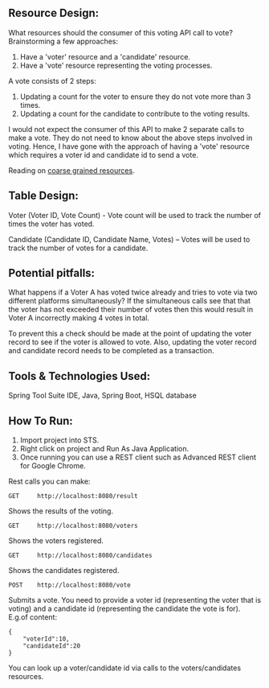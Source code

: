 ## Resource Design:
What resources should the consumer of this voting API call to vote?
Brainstorming a few approaches:
1) Have a 'voter' resource and a 'candidate' resource.
2) Have a 'vote' resource representing the voting processes.

A vote consists of 2 steps:
1) Updating a count for the voter to ensure they do not vote more than 3 times.
2) Updating a count for the candidate to contribute to the voting results.
 
I would not expect the consumer of this API to make 2 separate calls to make a vote. They do not need to know about the above steps involved in voting. Hence, I have gone with the approach of having a 'vote' resource which requires a voter id and candidate id to send a vote.

Reading on [coarse grained resources](https://www.thoughtworks.com/insights/blog/rest-api-design-resource-modeling).

## Table Design:
Voter (Voter ID, Vote Count)	- Vote count will be used to track the number of times the voter has voted.

Candidate (Candidate ID, Candidate Name, Votes) – Votes will be used to track the number of votes for a candidate.

## Potential pitfalls:
What happens if a Voter A has voted twice already and tries to vote via two different platforms simultaneously? If the simultaneous calls see that that the voter has not exceeded their number of votes then this would result in Voter A incorrectly making 4 votes in total.

To prevent this a check should be made at the point of updating the voter record to see if the voter is allowed to vote. Also, updating the voter record and candidate record needs to be completed as a transaction.

## Tools & Technologies Used:
Spring Tool Suite IDE, Java, Spring Boot, HSQL database

## How To Run:
1) Import project into STS.
2) Right click on project and Run As Java Application.
3) Once running you can use a REST client such as Advanced REST client for Google Chrome.

Rest calls you can make:
```
GET		http://localhost:8080/result
```
Shows the results of the voting.

```
GET		http://localhost:8080/voters
```
Shows the voters registered.

```
GET		http://localhost:8080/candidates
```
Shows the candidates registered.

```
POST	http://localhost:8080/vote
```
Submits a vote. You need to provide a voter id (representing the voter that is voting) and a candidate id (representing the candidate the vote is for). E.g.of content:
```
{
    "voterId":10,
    "candidateId":20
}
```
You can look up a voter/candidate id via calls to the voters/candidates resources. 
